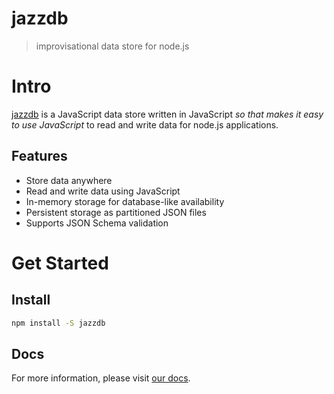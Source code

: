 # jazzdb

> improvisational data store for node.js

# Intro

[jazzdb](https://github.com/jazzdb/jazzdb) is a JavaScript data store written in JavaScript *so that makes it easy to use JavaScript* to read and write data for node.js applications.

## Features

- Store data anywhere
- Read and write data using JavaScript
- In-memory storage for database-like availability
- Persistent storage as partitioned JSON files
- Supports JSON Schema validation

# Get Started

## Install

```sh
npm install -S jazzdb
```

## Docs

For more information, please visit [our docs](https://jazzdb.readme.io).